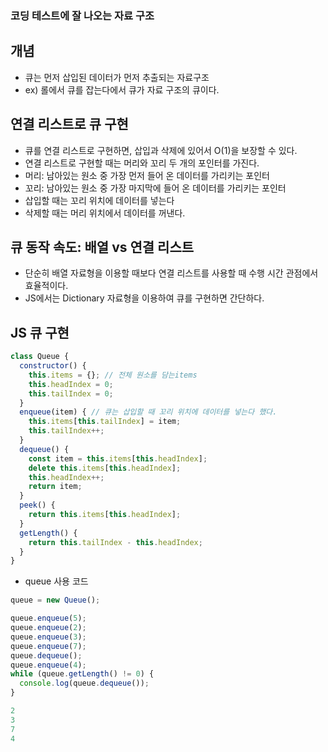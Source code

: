 ### 코딩 테스트에 잘 나오는 자료 구조

## 개념
- 큐는 먼저 삽입된 데이터가 먼저 추출되는 자료구조
- ex) 롤에서 큐를 잡는다에서 큐가 자료 구조의 큐이다.

## 연결 리스트로 큐 구현
- 큐를 연결 리스트로 구현하면, 삽입과 삭제에 있어서 O(1)을 보장할 수 있다.
- 연결 리스트로 구현할 때는 머리와 꼬리 두 개의 포인터를 가진다.
- 머리: 남아있는 원소 중 가장 먼저 들어 온 데이터를 가리키는 포인터
- 꼬리: 남아있는 원소 중 가장 마지막에 들어 온 데이터를 가리키는 포인터
- 삽입할 때는 꼬리 위치에 데이터를 넣는다
- 삭제할 때는 머리 위치에서 데이터를 꺼낸다.

## 큐 동작 속도: 배열 vs 연결 리스트
- 단순히 배열 자료형을 이용할 때보다 연결 리스트를 사용할 때 수행 시간 관점에서 효율적이다.
- JS에서는 Dictionary 자료형을 이용하여 큐를 구현하면 간단하다.

## JS 큐 구현
```js
class Queue {
  constructor() {
    this.items = {}; // 전체 원소를 담는items
    this.headIndex = 0;
    this.tailIndex = 0;
  }
  enqueue(item) { // 큐는 삽입할 때 꼬리 위치에 데이터를 넣는다 했다.
    this.items[this.tailIndex] = item;
    this.tailIndex++;
  }
  dequeue() {
    const item = this.items[this.headIndex];
    delete this.items[this.headIndex];
    this.headIndex++;
    return item;
  }
  peek() {
    return this.items[this.headIndex];
  }
  getLength() {
    return this.tailIndex - this.headIndex;
  }
}
```
- queue 사용 코드
```js
queue = new Queue();

queue.enqueue(5);
queue.enqueue(2);
queue.enqueue(3);
queue.enqueue(7);
queue.dequeue();
queue.enqueue(4);
while (queue.getLength() != 0) {
  console.log(queue.dequeue());
}

2
3
7
4
```
